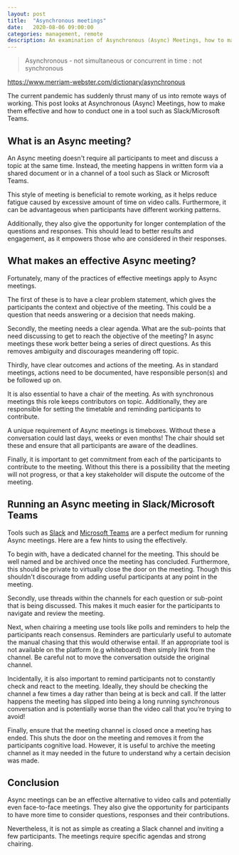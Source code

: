 ```yaml
---
layout: post
title:  "Asynchronous meetings"
date:   2020-08-06 09:00:00
categories: management, remote
description: An examination of Asynchronous (Async) Meetings, how to make them effective and how to conduct one in a tool such as Slack/Microsoft Teams.
---
```


> Asynchronous - not simultaneous or concurrent in time : not synchronous

https://www.merriam-webster.com/dictionary/asynchronous

The current pandemic has suddenly thrust many of us into remote ways of working.  This post looks at Asynchronous (Async) Meetings, how to make them effective and how to conduct one in a tool such as Slack/Microsoft Teams.

## What is an Async meeting?

An Async meeting doesn't require all participants to meet and discuss a topic at the same time.  Instead, the meeting happens in written form via a shared document or in a channel of a tool such as Slack or Microsoft Teams.

This style of meeting is beneficial to remote working, as it helps reduce fatigue caused by excessive amount of time on video calls.  Furthermore, it can be advantageous when participants have different working patterns.

Additionally, they also give the opportunity for longer contemplation of the questions and responses.  This should lead to better results and engagement, as it empowers those who are considered in their responses.

## What makes an effective Async meeting?  

Fortunately, many of the practices of effective meetings apply to Async meetings. 

The first of these is to have a clear problem statement, which gives the participants the context and objective of the meeting. This could be a question that needs answering or a decision that needs making.

Secondly, the meeting needs a clear agenda. What are the sub-points that need discussing to get to reach the objective of the meeting? In async meetings these work better being a series of direct questions.  As this removes ambiguity and discourages meandering off topic.

Thirdly, have clear outcomes and actions of the meeting. As in standard meetings, actions need to be documented, have responsible person(s) and be followed up on.

It is also essential to have a chair of the meeting. As with synchronous meetings this role keeps contributors on topic. Additionally, they are responsible for setting the timetable and reminding participants to contribute.

A unique requirement of Async meetings is timeboxes. Without these a conversation could last days, weeks or even months! The chair should set these and ensure that all participants are aware of the deadlines.

Finally, it is important to get commitment from each of the participants to contribute to the meeting.  Without this there is a possibility that the meeting will not progress, or that a key stakeholder will dispute the outcome of the meeting.

## Running an Async meeting in Slack/Microsoft Teams

Tools such as [Slack](https://slack.com) and [Microsoft Teams](http://teams.microsoft.com) are a perfect medium for running Async meetings. Here are a few hints to using the effectively.

To begin with, have a dedicated channel for the meeting.  This should be well named and be archived once the meeting has concluded.  Furthermore, this should be private to virtually close the door on the meeting. Though this shouldn't discourage from adding useful participants at any point in the meeting.

Secondly, use threads within the channels for each question or sub-point that is being discussed. This makes it much easier for the participants to navigate and review the meeting.

Next, when chairing a meeting use tools like polls and reminders to help the participants reach consensus.  Reminders are particularly useful to automate the manual chasing that this would otherwise entail.  If an appropriate tool is not available on the platform (e.g whiteboard) then simply link from the channel.  Be careful not to move the conversation outside the original channel.

Incidentally, it is also important to remind participants not to constantly check and react to the meeting. Ideally, they should be checking the channel a few times a day rather than being at is beck and call.  If the latter happens the meeting has slipped into being a long running synchronous conversation and is potentially worse than the video call that you’re trying to avoid!

Finally, ensure that the meeting channel is closed once a meeting has ended. This shuts the door on the meeting and removes it from the participants cognitive load.  However, it is useful to archive the meeting channel as it may needed in the future to understand why a certain decision was made.

## Conclusion 

Async meetings can be an effective alternative to video calls and potentially even face-to-face meetings.  They also give the opportunity for participants to have more time to consider questions, responses and their contributions.

Nevertheless, it is not as simple as creating a Slack channel and inviting a few participants.  The meetings require specific agendas and strong chairing.